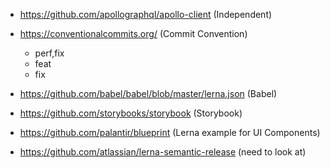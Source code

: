 * https://github.com/apollographql/apollo-client (Independent)
* https://conventionalcommits.org/ (Commit Convention)

  * perf,fix
  * feat
  * fix

* https://github.com/babel/babel/blob/master/lerna.json (Babel)
* https://github.com/storybooks/storybook (Storybook)
* https://github.com/palantir/blueprint (Lerna example for UI Components)

* https://github.com/atlassian/lerna-semantic-release (need to look at)
